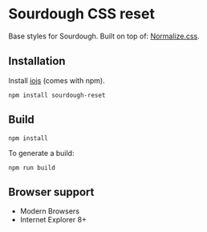 # Sourdough CSS reset

Base styles for Sourdough. Built on top of:
[Normalize.css](https://github.com/necolas/normalize.css).

## Installation

Install [iojs](http://iojs.org) (comes with npm).

```
npm install sourdough-reset
```

## Build

```
npm install
```

To generate a build:

```
npm run build
```

## Browser support

* Modern Browsers
* Internet Explorer 8+
